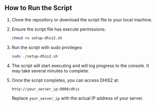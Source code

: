 ## How to Run the Script

1. Clone the repository or download the script file to your local machine.

2. Ensure the script file has execute permissions:

    ```bash
    chmod +x setup-dhis2.sh
    ```

3. Run the script with sudo privileges:

    ```bash
    sudo ./setup-dhis2.sh
    ```

4. The script will start executing and will log progress to the console. It may take several minutes to complete.

5. Once the script completes, you can access DHIS2 at:

    ```bash
    http://your_server_ip:8080/dhis
    ```

    Replace `your_server_ip` with the actual IP address of your server.
